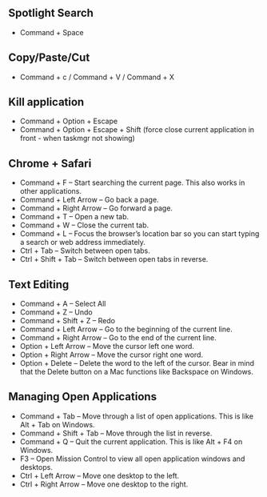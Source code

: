 ## Spotlight Search

* Command + Space

## Copy/Paste/Cut

* Command + c / Command + V / Command + X

## Kill application

* Command + Option + Escape
* Command + Option + Escape + Shift (force close current application in front - when taskmgr not showing)

## Chrome + Safari

* Command + F – Start searching the current page. This also works in other applications.
* Command + Left Arrow – Go back a page.
* Command + Right Arrow – Go forward a page.
* Command + T – Open a new tab.
* Command + W – Close the current tab.
* Command + L – Focus the browser’s location bar so you can start typing a search or web address immediately.
* Ctrl + Tab – Switch between open tabs.
* Ctrl + Shift + Tab – Switch between open tabs in reverse.

## Text Editing

* Command + A – Select All
* Command + Z – Undo
* Command + Shift + Z – Redo
* Command + Left Arrow –  Go to the beginning of the current line.
* Command + Right Arrow – Go to the end of the current line.
* Option + Left Arrow – Move the cursor left one word.
* Option + Right Arrow – Move the cursor right one word.
* Option + Delete – Delete the word to the left of the cursor. Bear in mind that the Delete button on a Mac functions like Backspace on Windows.

## Managing Open Applications

* Command + Tab – Move through a list of open applications. This is like Alt + Tab on Windows.
* Command + Shift + Tab – Move through the list in reverse.
* Command + Q – Quit the current application. This is like Alt + F4 on Windows.
* F3 – Open Mission Control to view all open application windows and desktops.
* Ctrl + Left Arrow – Move one desktop to the left.
* Ctrl + Right Arrow – Move one desktop to the right.

